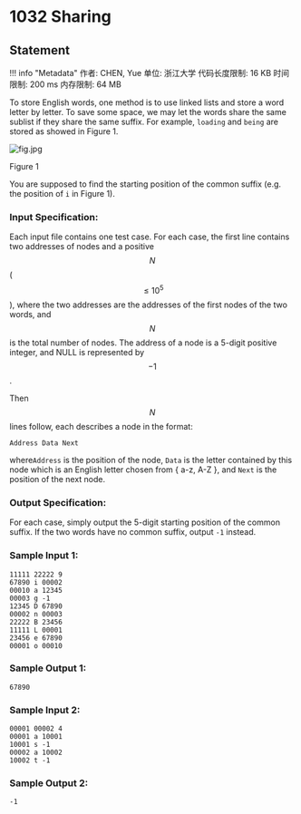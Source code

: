 
# 1032 Sharing

## Statement

!!! info "Metadata"
    作者: CHEN, Yue
    单位: 浙江大学
    代码长度限制: 16 KB
    时间限制: 200 ms
    内存限制: 64 MB

To store English words, one method is to use linked lists and store a word letter by letter. To save some space, we may let the words share the same sublist if they share the same suffix. For example, `loading` and `being` are stored as showed in Figure 1.

![fig.jpg](~/ef0a1fdf-3d9f-46dc-9a27-21f989270fd4.jpg)


Figure 1

You are supposed to find the starting position of the common suffix (e.g. the position of `i` in Figure 1).

### Input Specification:

Each input file contains one test case. For each case, the first line contains two addresses of nodes and a positive $$N$$ ($$\le 10^5$$), where the two addresses are the addresses of the first nodes of the two words, and $$N$$ is the total number of nodes. The address of a node is a 5-digit positive integer, and NULL is represented by $$-1$$.

Then $$N$$ lines follow, each describes a node in the format:
```
Address Data Next
```

where`Address` is the position of the node, `Data` is the letter contained by this node which is an English letter chosen from { a-z, A-Z }, and `Next` is the position of the next node.

### Output Specification:

For each case, simply output the 5-digit starting position of the common suffix. If the two words have no common suffix, output `-1` instead.

### Sample Input 1:
```plaintext
11111 22222 9
67890 i 00002
00010 a 12345
00003 g -1
12345 D 67890
00002 n 00003
22222 B 23456
11111 L 00001
23456 e 67890
00001 o 00010
```

### Sample Output 1:
```plaintext
67890
```

### Sample Input 2:
```plaintext
00001 00002 4
00001 a 10001
10001 s -1
00002 a 10002
10002 t -1
```

### Sample Output 2:
```plaintext
-1
```


